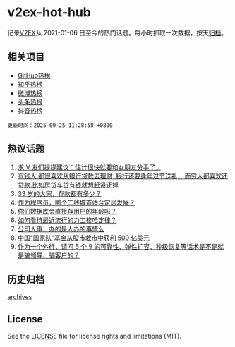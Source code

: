 # v2ex-hot-hub

 记录[V2EX](https://www.v2ex.com/)从 2021-01-06 日至今的热门话题。每小时抓取一次数据，按天[归档](archives)。
 
 ## 相关项目

- [GitHub热榜](https://github.com/lonnyzhang423/github-hot-hub)
- [知乎热榜](https://github.com/lonnyzhang423/zhihu-hot-hub)
- [微博热榜](https://github.com/lonnyzhang423/weibo-hot-hub)
- [头条热榜](https://github.com/lonnyzhang423/toutiao-hot-hub)
- [抖音热榜](https://github.com/lonnyzhang423/douyin-hot-hub)


 `更新时间：2025-09-25 11:28:58 +0800`

## 热议话题

1. [求 V 友们提提建议：估计很快就要和女朋友分手了...](https://www.v2ex.com/t/1161535)
1. [有钱人 都很喜欢从银行贷款去理财, 银行还要逢年过节送礼, , 而穷人都喜欢还贷款,比如房贷车贷有钱就想赶紧还掉](https://www.v2ex.com/t/1161567)
1. [33 岁的大家，存款都有多少？](https://www.v2ex.com/t/1161675)
1. [作为程序员，哪个二线城市适合定居发展？](https://www.v2ex.com/t/1161661)
1. [你们数据库会直接存用户的年龄吗？](https://www.v2ex.com/t/1161470)
1. [如何看待最近流行的力工梭哈定律？](https://www.v2ex.com/t/1161513)
1. [公司人事，办的是人办的事情么](https://www.v2ex.com/t/1161537)
1. [中国“国家队”基金从股市救市中获利 500 亿美元](https://www.v2ex.com/t/1161657)
1. [作为一个外行，请问 5 个 9 的可靠性、弹性扩容、秒级恢复等话术是不是就是骗领导、骗客户的？](https://www.v2ex.com/t/1161480)

## 历史归档

[archives](archives)

## License

See the [LICENSE](LICENSE) file for license rights and limitations (MIT).

